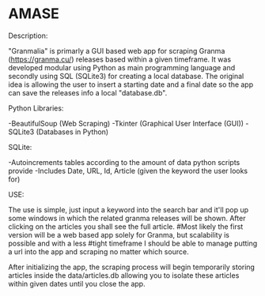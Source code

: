 # AMASE
 
Description:

 "Granmalia" is primarly a GUI based web app for scraping Granma (https://granma.cu/) releases based within a given
timeframe. It was developed modular using Python as main programming language and secondly using SQL (SQLite3) for
creating a local database. The original idea is allowing the user to insert a starting date and a final date so the 
app can save the releases info a local "database.db". 

Python Libraries:

-BeautifulSoup (Web Scraping) 
-Tkinter (Graphical User Interface (GUI))
-SQLite3 (Databases in Python)
 
SQLite:

-Autoincrements tables according to the amount of data python scripts provide
-Includes Date, URL, Id, Article (given the keyword the user looks for)

USE: <pending>

The use is simple, just input a keyword into the search bar and it'll pop up some windows in which the related granma
releases will be shown. After clicking on the articles you shall see the full article.
#Most likely the first version will be a web based app solely for Granma, but scalability is possible and with a less
#tight timeframe I should be able to manage putting a url into the app and scraping no matter which source.

After initializing the app, the scraping process will begin temporarily storing articles inside the data/articles.db
allowing you to isolate these articles within given dates until you close the app.
